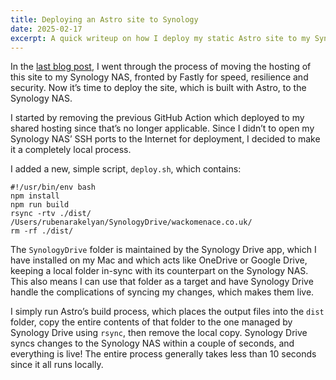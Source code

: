 ```yaml
---
title: Deploying an Astro site to Synology
date: 2025-02-17
excerpt: A quick writeup on how I deploy my static Astro site to my Synology NAS.
---
```


In the [last blog post](/blog/23-moving-to-local-hosting/), I went through the process of moving the hosting of this site to my Synology NAS, fronted by Fastly for speed, resilience and security. Now it’s time to deploy the site, which is built with Astro, to the Synology NAS.

I started by removing the previous GitHub Action which deployed to my shared hosting since that’s no longer applicable. Since I didn’t to open my Synology NAS’ SSH ports to the Internet for deployment, I decided to make it a completely local process.

I added a new, simple script, `deploy.sh`, which contains:

```
#!/usr/bin/env bash
npm install
npm run build
rsync -rtv ./dist/ /Users/rubenarakelyan/SynologyDrive/wackomenace.co.uk/
rm -rf ./dist/
```

The `SynologyDrive` folder is maintained by the Synology Drive app, which I have installed on my Mac and which acts like OneDrive or Google Drive, keeping a local folder in-sync with its counterpart on the Synology NAS. This also means I can use that folder as a target and have Synology Drive handle the complications of syncing my changes, which makes them live.

I simply run Astro’s build process, which places the output files into the `dist` folder, copy the entire contents of that folder to the one managed by Synology Drive using `rsync`, then remove the local copy. Synology Drive syncs changes to the Synology NAS within a couple of seconds, and everything is live! The entire process generally takes less than 10 seconds since it all runs locally.
